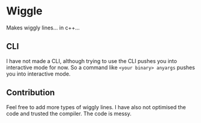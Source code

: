 # Wiggle

Makes wiggly lines... in c++...

## CLI

I have not made a CLI, although trying to use the CLI pushes you into interactive mode for now.
So a command like `<your binary> anyargs` pushes you into interactive mode.

## Contribution

Feel free to add more types of wiggly lines.
I have also not optimised the code and trusted the compiler. The code is messy.
